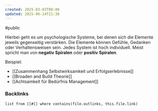 ```yaml
---
created: 2025-03-03T08:00
updated: 2025-06-14T21:38
---
```

#public

Hierbei geht es um psychologische Systeme, bei denen sich die Elemente jeweils gegenseitig verstärken. Die Elemente können Gefühle, Gedanken oder Verhaltensweisen sein. Jedes System ist hoch individuell. 
Meist spricht man von **negativ Spiralen** oder **positiv Spiralen**. 

Beispiel: 
- [[Zusammenhang Selbstwirksamkeit und Erfolgserlebnisse]]
- [[Broaden and Build Theorie]]
- [[Achtsamkeit für Bedürfnis Management]]

### Backlinks
```dataview 
list from [[#]] where contains(file.outlinks, this.file.link)
```


